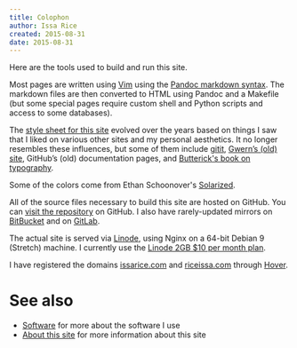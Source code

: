```yaml
---
title: Colophon
author: Issa Rice
created: 2015-08-31
date: 2015-08-31
---
```


Here are the tools used to build and run this site.

Most pages are written using [Vim](http://www.vim.org/) using the [Pandoc markdown syntax](http://johnmacfarlane.net/pandoc/README.html#pandocs-markdown).
The markdown files are then converted to HTML using Pandoc and a Makefile
(but some special pages require custom shell and Python scripts and
access to some databases).

The [style sheet for this
site](https://github.com/riceissa/issarice.com/blob/master/static/style.css)
evolved over the years based on things I saw that I liked on various other
sites and my personal aesthetics.  It no longer resembles these influences,
but some of them include
[gitit](https://web.archive.org/web/20150330005917/http://gitit.johnmacfarlane.net:80/),
[Gwern’s (old) site](http://www.gwern.net/About#tools), GitHub’s (old) documentation
pages, and [Butterick's book on typography](http://practicaltypography.com/).

Some of the colors come from Ethan Schoonover's
[Solarized](http://ethanschoonover.com/solarized).

All of the source files necessary to build this site are hosted on GitHub.
You can [visit the repository](https://github.com/riceissa/issarice.com) on GitHub.
I also have rarely-updated mirrors on [BitBucket](https://bitbucket.org/riceissa/issarice.com/)
and on [GitLab](https://gitlab.com/riceissa/issarice.com).

The actual site is served via [Linode](https://www.linode.com/), using Nginx on a 64-bit Debian 9 (Stretch) machine.
I currently use the [Linode 2GB \$10 per month plan](https://www.linode.com/pricing).

I have registered the domains [issarice.com](http://issarice.com) and [riceissa.com](http://riceissa.com) through [Hover](https://www.hover.com/).

# See also

* [Software]() for more about the software I use
* [About this site]() for more information about this site

